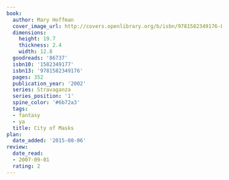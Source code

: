 ```yaml
---
book:
  author: Mary Hoffman
  cover_image_url: http://covers.openlibrary.org/b/isbn/9781582349176-L.jpg
  dimensions:
    height: 19.7
    thickness: 2.4
    width: 12.8
  goodreads: '86737'
  isbn10: '1582349177'
  isbn13: '9781582349176'
  pages: 352
  publication_year: '2002'
  series: Stravaganza
  series_position: '1'
  spine_color: '#6b72a3'
  tags:
  - fantasy
  - ya
  title: City of Masks
plan:
  date_added: '2015-08-06'
review:
  date_read:
  - 2007-09-01
  rating: 2
---
```

